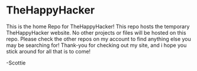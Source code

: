 # TheHappyHacker
This is the home Repo for TheHappyHacker!
This repo hosts the temporary TheHappyHacker website. No other projects
or files will be hosted on this repo. Please check the other repos on my account
to find anything else you may be searching for! Thank-you for checking out my
site, and i hope you stick around for all that is to come!

-Scottie
